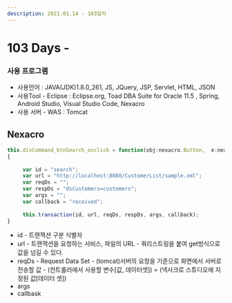 ```yaml
---
description: 2021.01.14 - 103일차
---
```


# 103 Days -

### 사용 프로그램

* 사용언어 : JAVA\(JDK\)1.8.0\_261, JS, JQuery, JSP, Servlet, HTML, JSON
* 사용Tool  - Eclipse : Eclipse.org, Toad DBA Suite for Oracle 11.5 , Spring, Android Studio, Visual Studio Code, Nexacro
* 사용 서버 - WAS : Tomcat

## Nexacro

```javascript
this.divCommand_btnSearch_onclick = function(obj:nexacro.Button,  e:nexacro.ClickEventInfo)
{
    
     var id = "search";  
     var url = "http://localhost:8080/CustomerList/sample.xml";
     var reqDs = "";
     var respDs = "dsCustomers=customers";
     var args = "";
     var callback = "received";
    
     this.transaction(id, url, reqDs, respDs, args, callback);    
}
```

* id  - 트랜잭션 구분 식별자
* url  - 트랜잭션을 요청하는 서비스, 파일의 URL - 쿼리스트링을 붙여 get방식으로 값을 넘길 수 있다.
* reqDs - Request Data Set - \(tomcat\)서버의 요청을 기준으로 화면에서 서버로 전송할 값 - \(컨트롤러에서 사용할 변수\[값, 데이터셋\]\) = \(넥사크로 스튜디오에 지정된 값\[데이터 셋\]\)
* args
* callbask

